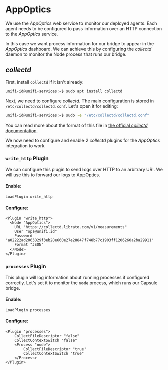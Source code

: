 AppOptics
=========

We use the _AppOptics_ web service to monitor our deployed agents. Each agent
needs to be configured to pass information over an HTTP connection to the
_AppOptics_ service.

In this case we want process information for our bridge to appear in the
_AppOptics_ dashboard. We can achieve this by configuring the _collectd_ daemon
to monitor the Node process that runs our bridge.

_collectd_
----------

First, install `collectd` if it isn't already:

```sh
unifi-id@unifi-services:~$ sudo apt install collectd
```

Next, we need to configure _collectd_. The main configuration is stored in
`/etc/collectd/collectd.conf`. Let's open it for editing:

```sh
unifi-id@unifi-services:~$ sudo -e "/etc/collectd/collectd.conf"
```

You can read more about the format of this file in [the official _collectd_
documentation](https://collectd.org/documentation.shtml).

We now need to configure and enable 2 _collectd_ plugins for the _AppOptics_
integration to work.

### `write_http` Plugin

We can configure this plugin to send logs over HTTP to an arbitrary URI. We will use this to forward our logs to AppOptics.

#### Enable:
```
LoadPlugin write_http
```

#### Configure:
```
<Plugin "write_http">
  <Node "AppOptics">
    URL "https://collectd.librato.com/v1/measurements"
    User "ops@unifi.id"
    Password "a02222ad2063829f3eb28e660e27e28847f748b77c1903ff1206260a2ba29911"
    Format "JSON"
  </Node>
</Plugin>
```

### `processes` Plugin

This plugin will log information about running processes if configured correctly. Let's set it to monitor the `node` process, which runs our Capsule bridge.

#### Enable:
```
LoadPlugin processes
```

#### Configure:
```
<Plugin "processes">
	CollectFileDescriptor "false"
	CollectContextSwitch "false"
	<Process "node">
		CollectFileDescriptor "true"
		CollectContextSwitch "true"
	</Process>
</Plugin>
```
